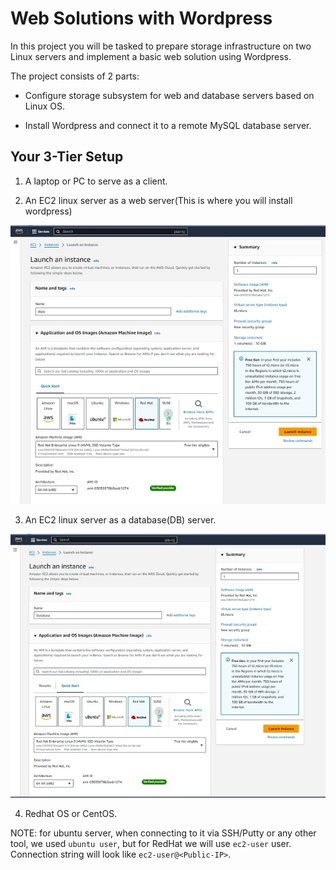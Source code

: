 # Web Solutions with Wordpress

In this project you will be tasked to prepare storage infrastructure on two Linux servers and implement a basic web solution using Wordpress.

The project consists of 2 parts:

- Configure storage subsystem for web and database servers based on Linux OS.

- Install Wordpress and connect it to a remote MySQL database server.

## Your 3-Tier Setup

1. A laptop or PC to serve as a client.

2. An EC2 linux server as a web server(This is where you will install wordpress)

![image](image/web.jpg)

3. An EC2 linux server as a database(DB) server.

![image](image/database.jpg)

4. Redhat OS or CentOS.

NOTE: for ubuntu server, when connecting to it via SSH/Putty or any other tool, we used `ubuntu user`, but for RedHat we will use `ec2-user` user. Connection string will look like `ec2-user@<Public-IP>`.
